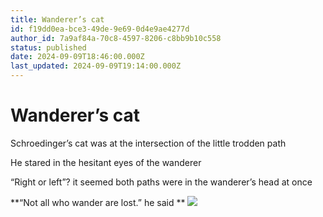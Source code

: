 ```yaml
---
title: Wanderer’s cat 
id: f19dd0ea-bce3-49de-9e69-0d4e9ae4277d
author_id: 7a9af84a-70c8-4597-8206-c8bb9b10c558
status: published
date: 2024-09-09T18:46:00.000Z
last_updated: 2024-09-09T19:14:00.000Z
---
```


# Wanderer’s cat 


Schroedinger’s cat was at the intersection of the little trodden path 

He stared in the hesitant eyes of the wanderer

“Right or left”? it seemed both paths were in the wanderer’s head at once

**“Not all who wander are lost.” he said **
![](https://prod-files-secure.s3.us-west-2.amazonaws.com/4be26ae0-4bf9-4a8c-9ea5-b6960242f41c/d9162cd2-83ad-4602-981c-c1bb27ed54c3/image.png?X-Amz-Algorithm=AWS4-HMAC-SHA256&X-Amz-Content-Sha256=UNSIGNED-PAYLOAD&X-Amz-Credential=ASIAZI2LB466ZXFGFLFE%2F20250403%2Fus-west-2%2Fs3%2Faws4_request&X-Amz-Date=20250403T161426Z&X-Amz-Expires=3600&X-Amz-Security-Token=IQoJb3JpZ2luX2VjEIf%2F%2F%2F%2F%2F%2F%2F%2F%2F%2FwEaCXVzLXdlc3QtMiJHMEUCIQDWLkaE%2BDCVSXwrqC5EHk9FXZq8qh9haUC%2BKfsJ2STH%2BwIgeTVMbcy4WM6kMpjiVZeIME0JZcmO6wa9UtWcx%2BnyQLoqiAQI8P%2F%2F%2F%2F%2F%2F%2F%2F%2F%2FARAAGgw2Mzc0MjMxODM4MDUiDC7jhYNEf%2Fv8xa6j7CrcA%2BopQKlBZfJIXPWQgrrzn4OaRu%2BmRhrQYc300VPEPRRLQzwMo3S672dZDSZ%2BcEANoDsW%2BqRUp17LiSic1IkELh7nyNV5FHNwIKkry%2FStkHwFew3WcwHEctR%2FbBvSNAmVWHMxBlqlxcnPMM1tFg%2BBeMX9fOJQgjU8xljtebxy6OLJ0xbQDJylkJt9gTFFMAdEDaUPF66h7n%2FkRRIeAVCbGzXZwf0O%2Fl5i1JaFj8ez4UX4K8Shj6YnEcojcGvpqjkRfp%2FyBKlg1m3gq%2FFMz07RUwxTatseSpupQflJiZ4s23nZS8u4QctlpdBjDs04S827eelUmOrcbAcspfWuJuwnM83eu%2F6GuRAsG9rg9eO7D29yp7u3paIVtGXYmRItGXiFQNXP9zqZhhuJv8wegMef4Mh1ZQQUie0rUDPQOAGst%2Fcsds5oSGO%2FfY35I01ycqubzJqjQxD9AFC92Gkc9ThDZeQP7PHnmqei%2FGk762eyzBQEZ5PMUFTxLqiufvSzB2iHQE2dfFZ4hHgsaTT3cJnyd1kh0L7MdZ6Om1HHRVHSVp11M7N%2F6VrylplyCI2tL8E30vCUfS%2Bzs%2Be7yGdKu8MpMGxvyGIJ1Qbpb8uuH6%2Bvf0n8CB%2FqPsXaOulqTXCFMJ7Nur8GOqUBqtK6HqzlTBvi%2FmafzJMgTHTKIofI3tiFgdUCnZMkDf8m4D8WRsPjBp7B%2F5zRO%2F7KscxUBLzfX98mnIeF%2FV1B4tIfrsxOgxZQCumjcLTJN8Vmm8u3RdxTlFulK8py1FbM5Cf8aIXJU0y5EJI2pCsi8sBbRIbslWzdwcVh540MvneFtU53gWZfa6xgoV58IOOAccCnGux%2FKQsCMCpmBGnc7XG0eCXh&X-Amz-Signature=02ef0c903975985ffbc35466a4c0e0f83ffcd17742c9f9875fd60308dd406cd3&X-Amz-SignedHeaders=host&x-id=GetObject)





